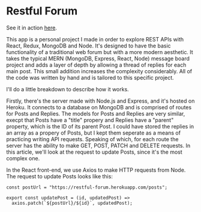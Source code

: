 # Restful Forum

See it in action [here](https://www.sunkenworld.com/restful-forum).

This app is a personal project I made in order to explore REST APIs with React, Redux, MongoDB and Node. It's designed to have the basic functionality of a traditional web forum but with a more modern aesthetic. It takes the typical MERN (MongoDB, Express, React, Node) message board project and adds a layer of depth by allowing a thread of replies for each main post. This small addition increases the complexity considerably. All of the code was written by hand and is tailored to this specific project.

I'll do a little breakdown to describe how it works.

Firstly, there's the server made with Node.js and Express, and it's hosted on Heroku. It connects to a database on MongoDB and is comprised of routes for Posts and Replies. The models for Posts and Replies are very similar, execpt that Posts have a "title" propery and Replies have a "parent" property, which is the ID of its parent Post. I could have stored the replies in an array as a propery of Posts, but I kept them seperate as a means of practicing writing API requests. Speaking of which, for each route the server has the ability to make GET, POST, PATCH and DELETE requests. In this article, we'll look at the request to update Posts, since it's the most complex one.

In the React front-end, we use Axios to make HTTP requests from Node. The request to update Posts looks like this:
```
const postUrl = "https://restful-forum.herokuapp.com/posts";

export const updatePost = (id, updatedPost) =>
  axios.patch(`${postUrl}/${id}`, updatedPost);
```
